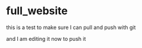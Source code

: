 # full_website

this is a test to make sure I can pull and push with git

and I am editing it now to push it